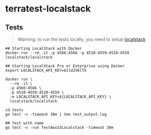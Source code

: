 # terratest-localstack

## Tests

> Warning: to run the tests locally, you need to setup [localstack](https://github.com/localstack/localstack)

```
## Starting LocalStack with Docker
docker run --rm -it -p 4566:4566 -p 4510-4559:4510-4559 localstack/localstack

## Starting LocalStack Pro or Enterprise using Docker
export LOCALSTACK_API_KEY=61ld2V6lTX

docker run \
  --rm -it \
  -p 4566:4566 \
  -p 4510-4559:4510-4559 \
  -e LOCALSTACK_API_KEY=${LOCALSTACK_API_KEY} \
  localstack/localstack

cd tests
go test -v -timeout 30m | tee test_output.log

## Test with name
go test -v -run TestAwsS3Localstack -timeout 30m                                                   

```